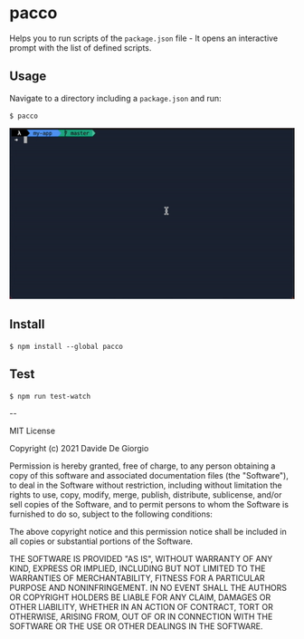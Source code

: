 # pacco

Helps you to run scripts of the `package.json` file - It opens an interactive prompt with the list of defined scripts.

## Usage

Navigate to a directory including a `package.json` and run:

```
$ pacco
```

<div align="center">

![Pacco Preview](preview.gif)

</div>

## Install

```
$ npm install --global pacco
```

## Test

```
$ npm run test-watch
```

--

MIT License

Copyright (c) 2021 Davide De Giorgio

Permission is hereby granted, free of charge, to any person obtaining a copy
of this software and associated documentation files (the "Software"), to deal
in the Software without restriction, including without limitation the rights
to use, copy, modify, merge, publish, distribute, sublicense, and/or sell
copies of the Software, and to permit persons to whom the Software is
furnished to do so, subject to the following conditions:

The above copyright notice and this permission notice shall be included in all
copies or substantial portions of the Software.

THE SOFTWARE IS PROVIDED "AS IS", WITHOUT WARRANTY OF ANY KIND, EXPRESS OR
IMPLIED, INCLUDING BUT NOT LIMITED TO THE WARRANTIES OF MERCHANTABILITY,
FITNESS FOR A PARTICULAR PURPOSE AND NONINFRINGEMENT. IN NO EVENT SHALL THE
AUTHORS OR COPYRIGHT HOLDERS BE LIABLE FOR ANY CLAIM, DAMAGES OR OTHER
LIABILITY, WHETHER IN AN ACTION OF CONTRACT, TORT OR OTHERWISE, ARISING FROM,
OUT OF OR IN CONNECTION WITH THE SOFTWARE OR THE USE OR OTHER DEALINGS IN THE
SOFTWARE.

